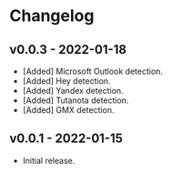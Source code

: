 # Changelog

<!--
Prefix your message with one of the following:

- [Added] for new features.
- [Changed] for changes in existing functionality.
- [Deprecated] for soon-to-be removed features.
- [Removed] for now removed features.
- [Fixed] for any bug fixes.
- [Security] in case of vulnerabilities.
-->

## v0.0.3 - 2022-01-18

- [Added] Microsoft Outlook detection.
- [Added] Hey detection.
- [Added] Yandex detection.
- [Added] Tutanota detection.
- [Added] GMX detection.

## v0.0.1 - 2022-01-15

- Initial release.
